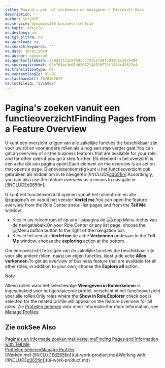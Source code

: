 ```yaml
---
title: Pagina's per rol verkennen en navigeren | Microsoft Docs
description: ''
author: SorenGP
ms.service: dynamics365-business-central
ms.topic: article
ms.devlang: na
ms.tgt_pltfrm: na
ms.workload: na
ms.search.keywords: ''
ms.date: 10/01/2019
ms.author: sgroespe
ms.openlocfilehash: a70d11fcac9f69cc572352fa8f2932d1c1555404
ms.sourcegitcommit: 02e704bc3e01d62072144919774f1244c42827e4
ms.translationtype: HT
ms.contentlocale: nl-BE
ms.lasthandoff: 10/01/2019
ms.locfileid: "2316868"
---
```

# <a name="finding-pages-from-a-feature-overview"></a><span data-ttu-id="c2867-102">Pagina's zoeken vanuit een functieoverzicht</span><span class="sxs-lookup"><span data-stu-id="c2867-102">Finding Pages from a Feature Overview</span></span>
<span data-ttu-id="c2867-103">U kunt een overzicht krijgen van alle zakelijke functies die beschikbaar zijn voor uw rol en voor andere rollen als u nog een stap verder gaat.</span><span class="sxs-lookup"><span data-stu-id="c2867-103">You can get an overview of all the business features that are available for your role, and for other roles if you go a step further.</span></span> <span data-ttu-id="c2867-104">Elk element in het overzicht is een actie die een pagina opent.</span><span class="sxs-lookup"><span data-stu-id="c2867-104">Each element on the overview is an action that opens a page.</span></span> <span data-ttu-id="c2867-105">Dienovereenkomstig kunt u het functieoverzicht ook gebruiken als middel om in te navigeren [!INCLUDE[d365fin](includes/d365fin_md.md)].</span><span class="sxs-lookup"><span data-stu-id="c2867-105">Accordingly, you can also use the feature overview as a means to navigate in [!INCLUDE[d365fin](includes/d365fin_md.md)].</span></span>

<span data-ttu-id="c2867-106">U kunt het functieoverzicht openen vanuit het rolcentrum en alle lijstpagina's en vanuit het venster **Vertel me**.</span><span class="sxs-lookup"><span data-stu-id="c2867-106">You can open the feature overview from the Role Center and all list pages and from the **Tell Me** window.</span></span>

- <span data-ttu-id="c2867-107">Kies in uw rolcentrum of op een lijstpagina de ![knop Menu](media/ui_menu_button.png "knop Menu") rechts van de navigatiebalk.</span><span class="sxs-lookup"><span data-stu-id="c2867-107">On your Role Center or any list page, choose the ![Menu button](media/ui_menu_button.png "Menu button") button to the right of the navigation bar.</span></span>
- <span data-ttu-id="c2867-108">Kies in het venster **Vertel me** de actie **Verkennen** onderaan.</span><span class="sxs-lookup"><span data-stu-id="c2867-108">In the **Tell Me** window, choose the **exploring** action at the bottom.</span></span>

<span data-ttu-id="c2867-109">Om een overzicht te krijgen van de zakelijke functies die beschikbaar zijn voor alle andere rollen, naast uw eigen functies, kiest u de actie **Alles verkennen**.</span><span class="sxs-lookup"><span data-stu-id="c2867-109">To get an overview of business feature that are available for all other roles, in addition to your own, choose the **Explore all** action.</span></span>

> [!NOTE]
> <span data-ttu-id="c2867-110">Alleen rollen waar het selectievakje **Weergeven in Rolverkenner** is ingeschakeld voor het gerelateerde profiel, verschijnt in het functieoverzicht voor alle rollen.</span><span class="sxs-lookup"><span data-stu-id="c2867-110">Only roles where the **Show in Role Explorer** check box is selected for the related profile will appear on the feature overview for all roles.</span></span> <span data-ttu-id="c2867-111">Zie [Profielen beheren](admin-users-profiles-roles.md) voor meer informatie.</span><span class="sxs-lookup"><span data-stu-id="c2867-111">For more information, see [Manage Profiles](admin-users-profiles-roles.md).</span></span>

## <a name="see-also"></a><span data-ttu-id="c2867-112">Zie ook</span><span class="sxs-lookup"><span data-stu-id="c2867-112">See Also</span></span>
[<span data-ttu-id="c2867-113">Pagina's en informatie zoeken met Vertel me</span><span class="sxs-lookup"><span data-stu-id="c2867-113">Finding Pages and Information with Tell Me</span></span>](ui-search.md)  
[<span data-ttu-id="c2867-114">Profielen beheren</span><span class="sxs-lookup"><span data-stu-id="c2867-114">Manage Profiles</span></span>](admin-users-profiles-roles.md)  
<span data-ttu-id="c2867-115">[Werken met [!INCLUDE[d365fin](includes/d365fin_md.md)]](ui-work-product.md)</span><span class="sxs-lookup"><span data-stu-id="c2867-115">[Working with [!INCLUDE[d365fin](includes/d365fin_md.md)]](ui-work-product.md)</span></span>
